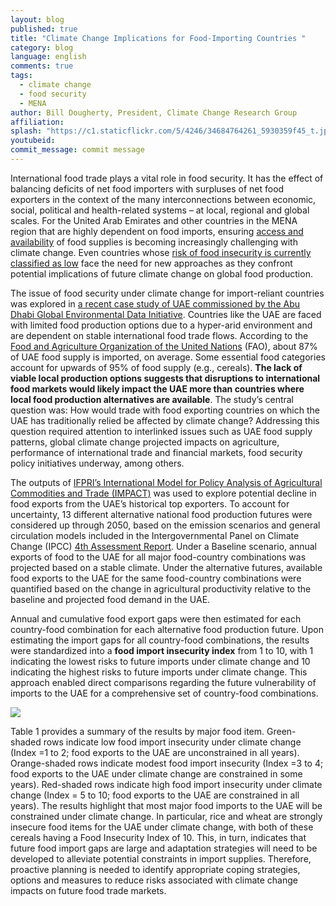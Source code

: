 ```yaml
---
layout: blog
published: true
title: "Climate Change Implications for Food-Importing Countries "
category: blog
language: english
comments: true
tags: 
  - climate change
  - food security
  - MENA
author: Bill Dougherty, President, Climate Change Research Group
affiliation: 
splash: "https://c1.staticflickr.com/5/4246/34684764261_5930359f45_t.jpg"
youtubeid: 
commit_message: commit message
---
```

International food trade plays a vital role in food security. It has the effect of balancing deficits of net food importers with surpluses of net food exporters in the context of the many interconnections between economic, social, political and health-related systems – at local, regional and global scales. For the United Arab Emirates and other countries in the MENA region that are highly dependent on food imports, ensuring [access and availability](http://www.fao.org/docrep/005/y4671e/y4671e06.htm) of food supplies is becoming increasingly challenging with climate change. Even countries whose [risk of food insecurity is currently classified as low](http://ebrary.ifpri.org/cdm/ref/collection/p15738coll2/id/126781) face the need for new approaches as they confront potential implications of future climate change on global food production.    <!-- more --> 





The issue of food security under climate change for import-reliant countries was explored in [a recent case study of UAE commissioned by the Abu Dhabi Global Environmental Data Initiative](https://www.ccr-group.org/food-security). Countries like the UAE are faced with limited food production options due to a hyper-arid environment and are dependent on stable international food trade flows. According to the [Food and Agriculture Organization of the United Nations](http://www.fao.org/faostat/en/#home) (FAO), about 87% of UAE food supply is imported, on average. Some essential food categories account for upwards of 95% of food supply (e.g., cereals). **The lack of viable local production options suggests that disruptions to international food markets would likely impact the UAE more than countries where local food production alternatives are available**. The study’s central question was: How would trade with food exporting countries on which the UAE has traditionally relied be affected by climate change? Addressing this question required attention to interlinked issues such as UAE food supply patterns, global climate change projected impacts on agriculture, performance of international trade and financial markets, food security policy initiatives underway, among others. 




The outputs of [IFPRI’s International Model for Policy Analysis of Agricultural Commodities and Trade (IMPACT)](http://www.ifpri.org/program/impact-model) was used to explore potential decline in food exports from the UAE’s historical top exporters. To account for uncertainty, 13 different alternative national food production futures were considered up through 2050, based on the emission scenarios and general circulation models included in the Intergovernmental Panel on Climate Change (IPCC) [4th Assessment Report](https://www.ipcc.ch/publications_and_data/publications_ipcc_fourth_assessment_report_synthesis_report.htm). Under a Baseline scenario, annual exports of food to the UAE for all major food-country combinations was projected based on a stable climate. Under the alternative futures, available food exports to the UAE for the same food-country combinations were quantified based on the change in agricultural productivity relative to the baseline and projected food demand in the UAE. 




Annual and cumulative food export gaps were then estimated for each country-food combination for each alternative food production future. Upon estimating the import gaps for all country-food combinations, the results were standardized into a **food import insecurity index** from 1 to 10, with 1 indicating the lowest risks to future imports under climate change and 10 indicating the highest risks to future imports under climate change. This approach enabled direct comparisons regarding the future vulnerability of imports to the UAE for a comprehensive set of country-food combinations. 




![](https://c1.staticflickr.com/5/4243/34779692596_a98403b6fd.jpg) 




Table 1 provides a summary of the results by major food item. Green-shaded rows indicate low food import insecurity under climate change (Index =1 to 2; food exports to the UAE are unconstrained in all years). Orange-shaded rows indicate modest food import insecurity (Index =3 to 4; food exports to the UAE under climate change are constrained in some years). Red-shaded rows indicate high food import insecurity under climate change (Index = 5 to 10; food exports to the UAE are constrained in all years). The results highlight that most major food imports to the UAE will be constrained under climate change. In particular, rice and wheat are strongly insecure food items for the UAE under climate change, with both of these cereals having a Food Insecurity Index of 10. This, in turn, indicates that future food import gaps are large and adaptation strategies will need to be developed to alleviate potential constraints in import supplies. Therefore, proactive planning is needed to identify appropriate coping strategies, options and measures to reduce risks associated with climate change impacts on future food trade markets.